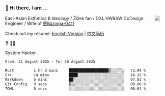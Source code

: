 ### 👋 Hi there, I am ...

<img align="right" src="https://github-readme-stats.vercel.app/api?username=vickiegpt&show_icons=true&icon_color=0366d6&bg_color=ffffff&hide_title=true" />

East-Asian Esthetics & Ideology / Žižek fan / CXL HW&SW CoDesign Engineer / Wife of [@Bazinga-0411](https://bazinga-0411.github.io/)

Check out my résumé: [English Version](http://asplos.dev/) | [中文简历](http://asplos.dev/CN.html)

⚧️ 
🏳️‍⚧️ 

System Hacker.


<!--START_SECTION:waka-->

```txt
From: 21 August 2025 - To: 28 August 2025

Rust         1 hr 3 mins     ██████████████████▒░░░░░░   73.94 %
C++          14 mins         ████░░░░░░░░░░░░░░░░░░░░░   16.32 %
Markdown     6 mins          ██░░░░░░░░░░░░░░░░░░░░░░░   07.81 %
Git Config   0 secs          ▒░░░░░░░░░░░░░░░░░░░░░░░░   00.68 %
TOML         0 secs          ░░░░░░░░░░░░░░░░░░░░░░░░░   00.61 %
```

<!--END_SECTION:waka-->
